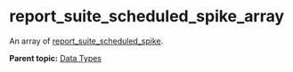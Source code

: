 # report_suite_scheduled_spike_array

An array of [report_suite_scheduled_spike](r_report_suite_scheduled_spike.md#).

**Parent topic:** [Data Types](../data_types/c_datatypes.md)

